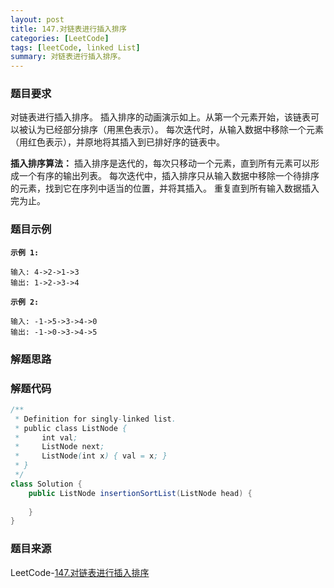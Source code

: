 ```yaml
---
layout: post
title: 147.对链表进行插入排序
categories: [LeetCode]
tags: [leetCode, linked List]
summary: 对链表进行插入排序。
---
```


### 题目要求
对链表进行插入排序。
插入排序的动画演示如上。从第一个元素开始，该链表可以被认为已经部分排序（用黑色表示）。
每次迭代时，从输入数据中移除一个元素（用红色表示），并原地将其插入到已排好序的链表中。

**插入排序算法：**
插入排序是迭代的，每次只移动一个元素，直到所有元素可以形成一个有序的输出列表。
每次迭代中，插入排序只从输入数据中移除一个待排序的元素，找到它在序列中适当的位置，并将其插入。
重复直到所有输入数据插入完为止。

### 题目示例
**`示例 1:`**
```
输入: 4->2->1->3
输出: 1->2->3->4
```

**`示例 2:`**
```
输入: -1->5->3->4->0
输出: -1->0->3->4->5
```

### 解题思路


### 解题代码
```java
/**
 * Definition for singly-linked list.
 * public class ListNode {
 *     int val;
 *     ListNode next;
 *     ListNode(int x) { val = x; }
 * }
 */
class Solution {
    public ListNode insertionSortList(ListNode head) {
        
    }
}
```

### 题目来源
LeetCode-[147.对链表进行插入排序](https://leetcode-cn.com/problems/insertion-sort-list/)
